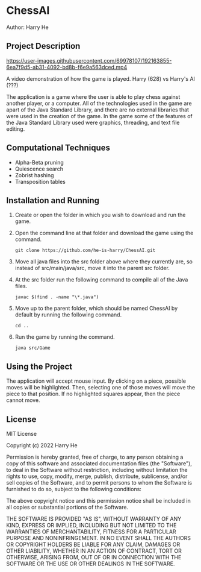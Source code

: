 # ChessAI

Author: Harry He

## Project Description


https://user-images.githubusercontent.com/69978107/192163855-6ea7f9d5-ab31-4092-bd8b-f6e9a563dced.mp4

A video demonstration of how the game is played.
Harry (628) vs Harry's AI (???)

The application is a game where the user is able to play chess against another player, or a computer. All of the technologies used in the game are apart of the Java Standard Library, and there are no external libraries that were used in the creation of the game. In the game some of the features of the Java Standard Library used were graphics, threading, and text file editing.

## Computational Techniques

- Alpha-Beta pruning
- Quiescence search
- Zobrist hashing
- Transposition tables

## Installation and Running

1. Create or open the folder in which you wish to download and run the game.
	
2. Open the command line at that folder and download the game using the command.

       git clone https://github.com/he-is-harry/ChessAI.git

3. Move all java files into the src folder above where they currently are, so instead of src/main/java/src, move it into the parent src folder.

4. At the src folder run the following command to compile all of the Java files.

       javac $(find . -name "\*.java")

5. Move up to the parent folder, which should be named ChessAI by default by running the following command.

       cd ..

6. Run the game by running the command.

       java src/Game

## Using the Project

The application will accept mouse input. By clicking on a piece, possible moves will be highlighted. Then, selecting one of those moves will move the piece to that position. If no highlighted squares appear, then the piece cannot move.

## License

MIT License

Copyright (c) 2022 Harry He

Permission is hereby granted, free of charge, to any person obtaining a copy
of this software and associated documentation files (the "Software"), to deal
in the Software without restriction, including without limitation the rights
to use, copy, modify, merge, publish, distribute, sublicense, and/or sell
copies of the Software, and to permit persons to whom the Software is
furnished to do so, subject to the following conditions:

The above copyright notice and this permission notice shall be included in all
copies or substantial portions of the Software.

THE SOFTWARE IS PROVIDED "AS IS", WITHOUT WARRANTY OF ANY KIND, EXPRESS OR
IMPLIED, INCLUDING BUT NOT LIMITED TO THE WARRANTIES OF MERCHANTABILITY,
FITNESS FOR A PARTICULAR PURPOSE AND NONINFRINGEMENT. IN NO EVENT SHALL THE
AUTHORS OR COPYRIGHT HOLDERS BE LIABLE FOR ANY CLAIM, DAMAGES OR OTHER
LIABILITY, WHETHER IN AN ACTION OF CONTRACT, TORT OR OTHERWISE, ARISING FROM,
OUT OF OR IN CONNECTION WITH THE SOFTWARE OR THE USE OR OTHER DEALINGS IN THE
SOFTWARE.

